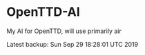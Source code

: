 # OpenTTD-AI
My AI for OpenTTD, will use primarily air

Latest backup: Sun Sep 29 18:28:01 UTC 2019
